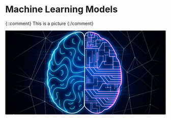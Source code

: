 # Machine Learning Models

{::comment}
This is a picture
{:/comment}

<p align="center">
  <img  src="/images/machine-learning-examples-applications.png">
</p>



